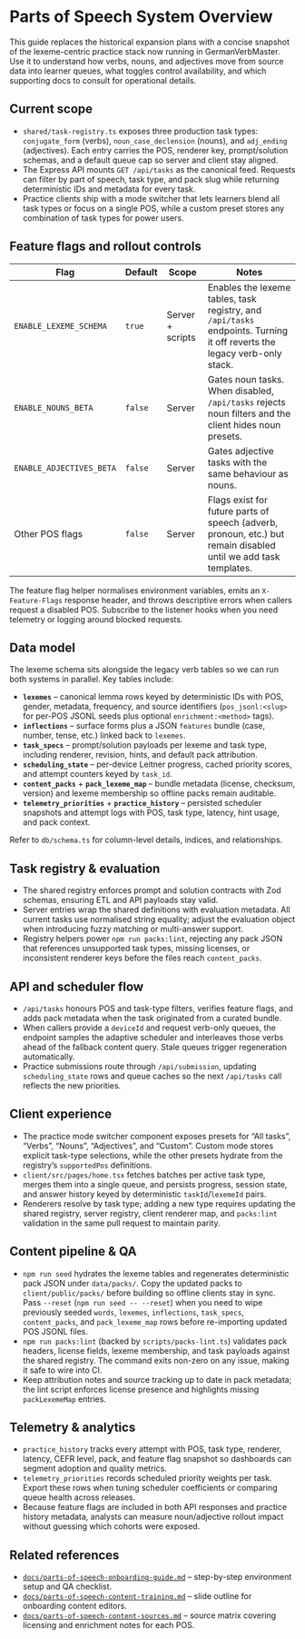 # Parts of Speech System Overview

This guide replaces the historical expansion plans with a concise snapshot of the lexeme-centric practice stack now running in GermanVerbMaster. Use it to understand how verbs, nouns, and adjectives move from source data into learner queues, what toggles control availability, and which supporting docs to consult for operational details.

## Current scope
- `shared/task-registry.ts` exposes three production task types: `conjugate_form` (verbs), `noun_case_declension` (nouns), and `adj_ending` (adjectives). Each entry carries the POS, renderer key, prompt/solution schemas, and a default queue cap so server and client stay aligned.
- The Express API mounts `GET /api/tasks` as the canonical feed. Requests can filter by part of speech, task type, and pack slug while returning deterministic IDs and metadata for every task.
- Practice clients ship with a mode switcher that lets learners blend all task types or focus on a single POS, while a custom preset stores any combination of task types for power users.

## Feature flags and rollout controls
| Flag | Default | Scope | Notes |
| --- | --- | --- | --- |
| `ENABLE_LEXEME_SCHEMA` | `true` | Server + scripts | Enables the lexeme tables, task registry, and `/api/tasks` endpoints. Turning it off reverts the legacy verb-only stack. |
| `ENABLE_NOUNS_BETA` | `false` | Server | Gates noun tasks. When disabled, `/api/tasks` rejects noun filters and the client hides noun presets. |
| `ENABLE_ADJECTIVES_BETA` | `false` | Server | Gates adjective tasks with the same behaviour as nouns. |
| Other POS flags | `false` | Server | Flags exist for future parts of speech (adverb, pronoun, etc.) but remain disabled until we add task templates. |

The feature flag helper normalises environment variables, emits an `X-Feature-Flags` response header, and throws descriptive errors when callers request a disabled POS. Subscribe to the listener hooks when you need telemetry or logging around blocked requests.

## Data model
The lexeme schema sits alongside the legacy verb tables so we can run both systems in parallel. Key tables include:

- **`lexemes`** – canonical lemma rows keyed by deterministic IDs with POS, gender, metadata, frequency, and source identifiers (`pos_jsonl:<slug>` for per-POS JSONL seeds plus optional `enrichment:<method>` tags).
- **`inflections`** – surface forms plus a JSON `features` bundle (case, number, tense, etc.) linked back to `lexemes`.
- **`task_specs`** – prompt/solution payloads per lexeme and task type, including renderer, revision, hints, and default pack attribution.
- **`scheduling_state`** – per-device Leitner progress, cached priority scores, and attempt counters keyed by `task_id`.
- **`content_packs`** + **`pack_lexeme_map`** – bundle metadata (license, checksum, version) and lexeme membership so offline packs remain auditable.
- **`telemetry_priorities`** + **`practice_history`** – persisted scheduler snapshots and attempt logs with POS, task type, latency, hint usage, and pack context.

Refer to `db/schema.ts` for column-level details, indices, and relationships.

## Task registry & evaluation
- The shared registry enforces prompt and solution contracts with Zod schemas, ensuring ETL and API payloads stay valid.
- Server entries wrap the shared definitions with evaluation metadata. All current tasks use normalised string equality; adjust the evaluation object when introducing fuzzy matching or multi-answer support.
- Registry helpers power `npm run packs:lint`, rejecting any pack JSON that references unsupported task types, missing licenses, or inconsistent renderer keys before the files reach `content_packs`.

## API and scheduler flow
- `/api/tasks` honours POS and task-type filters, verifies feature flags, and adds pack metadata when the task originated from a curated bundle.
- When callers provide a `deviceId` and request verb-only queues, the endpoint samples the adaptive scheduler and interleaves those verbs ahead of the fallback content query. Stale queues trigger regeneration automatically.
- Practice submissions route through `/api/submission`, updating `scheduling_state` rows and queue caches so the next `/api/tasks` call reflects the new priorities.

## Client experience
- The practice mode switcher component exposes presets for “All tasks”, “Verbs”, “Nouns”, “Adjectives”, and “Custom”. Custom mode stores explicit task-type selections, while the other presets hydrate from the registry’s `supportedPos` definitions.
- `client/src/pages/home.tsx` fetches batches per active task type, merges them into a single queue, and persists progress, session state, and answer history keyed by deterministic `taskId`/`lexemeId` pairs.
- Renderers resolve by task type; adding a new type requires updating the shared registry, server registry, client renderer map, and `packs:lint` validation in the same pull request to maintain parity.

## Content pipeline & QA
- `npm run seed` hydrates the lexeme tables and regenerates deterministic pack JSON under `data/packs/`. Copy the updated packs to `client/public/packs/` before building so offline clients stay in sync. Pass `--reset` (`npm run seed -- --reset`) when you need to wipe previously seeded `words`, `lexemes`, `inflections`, `task_specs`, `content_packs`, and `pack_lexeme_map` rows before re-importing updated POS JSONL files.
- `npm run packs:lint` (backed by `scripts/packs-lint.ts`) validates pack headers, license fields, lexeme membership, and task payloads against the shared registry. The command exits non-zero on any issue, making it safe to wire into CI.
- Keep attribution notes and source tracking up to date in pack metadata; the lint script enforces license presence and highlights missing `packLexemeMap` entries.

## Telemetry & analytics
- `practice_history` tracks every attempt with POS, task type, renderer, latency, CEFR level, pack, and feature flag snapshot so dashboards can segment adoption and quality metrics.
- `telemetry_priorities` records scheduled priority weights per task. Export these rows when tuning scheduler coefficients or comparing queue health across releases.
- Because feature flags are included in both API responses and practice history metadata, analysts can measure noun/adjective rollout impact without guessing which cohorts were exposed.

## Related references
- [`docs/parts-of-speech-onboarding-guide.md`](./parts-of-speech-onboarding-guide.md) – step-by-step environment setup and QA checklist.
- [`docs/parts-of-speech-content-training.md`](./parts-of-speech-content-training.md) – slide outline for onboarding content editors.
- [`docs/parts-of-speech-content-sources.md`](./parts-of-speech-content-sources.md) – source matrix covering licensing and enrichment notes for each POS.
